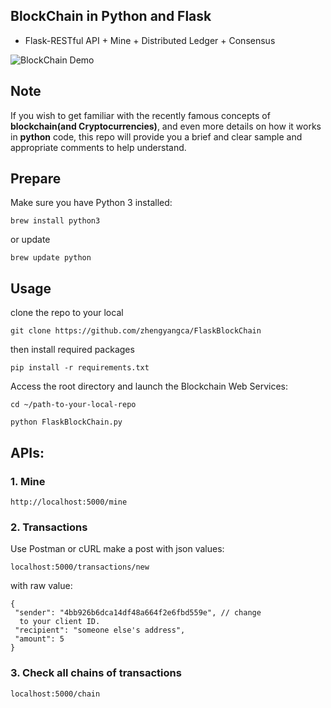## BlockChain in Python and Flask
* Flask-RESTful API + Mine + Distributed Ledger + Consensus

![BlockChain Demo](https://raw.githubusercontent.com/zhengyangca/FlaskBlockChain/master/static/title_img.png)



## Note

If you wish to get familiar with the recently famous concepts of **blockchain(and Cryptocurrencies)**, and even more details on how it works in **python** code, this repo will provide you a brief and clear sample and appropriate comments to help understand.

## Prepare
Make sure you have Python 3 installed:

`brew install python3`

or update

`brew update python`

## Usage

clone the repo to your local

`git clone https://github.com/zhengyangca/FlaskBlockChain`

then install required packages

`pip install -r requirements.txt`

Access the root directory and launch the Blockchain Web Services:

`cd ~/path-to-your-local-repo`

`python FlaskBlockChain.py`

## APIs:


### 1. Mine
`http://localhost:5000/mine`

### 2. Transactions
Use Postman or cURL make a post with json values:

`localhost:5000/transactions/new`

with raw value:

    {
     "sender": "4bb926b6dca14df48a664f2e6fbd559e", // change 
      to your client ID. 
     "recipient": "someone else's address",
     "amount": 5
    }

### 3. Check all chains of transactions
`localhost:5000/chain`